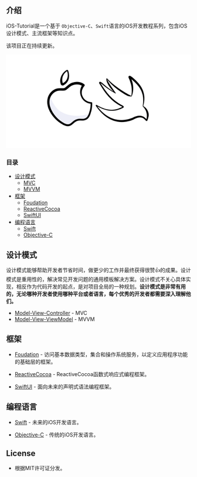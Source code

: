 ## 介绍

iOS-Tutorial是一个基于 `Objective-C`、`Swift`语言的iOS开发教程系列，包含iOS设计模式、主流框架等知识点。

该项目正在持续更新。

<p align="center">
<img src="/resources/back.png">
</p>

### 目录
- [设计模式](#设计模式)
  - [MVC](#MVC)
  - [MVVM](#MVVM)
- [框架](#框架)
  - [Foudation](#Foudation)
  - [ReactiveCocoa](#ReactiveCocoa)
  - [SwiftUI](#SwiftUI)
- [编程语言](#编程语言)
  - [Swift](#Swift)
  - [Objective-C](#Objective-C)

## 设计模式
设计模式能够帮助开发者节省时间，做更少的工作并最终获得很赞👍的成果。设计模式是重用性的，解决常见开发问题的通用模板解决方案。设计模式不关心具体实现，相反作为代码开发的起点，是对项目全局的一种规划。**设计模式是非常有用的，无论哪种开发者使用哪种平台或者语言，每个优秀的开发者都需要深入理解他们。**

- [Model-View-Controller](https://github.com/ChinaWxq/iOS-Tutorial/tree/master/Design%20Patterns/Model-View-Controller) - MVC
- [Model-View-ViewModel](https://github.com/ChinaWxq/iOS-Tutorial/tree/master/Design%20Patterns/Model-View-ViewModel) - MVVM

## 框架

- [Foudation]() - 访问基本数据类型，集合和操作系统服务，以定义应用程序功能的基础层的框架。

- [ReactiveCocoa](https://github.com/ChinaWxq/iOS-Tutorial/tree/master/ReactiveCocoa) - ReactiveCocoa函数式响应式编程框架。

- [SwiftUI](https://github.com/ChinaWxq/iOS-Tutorial/tree/master/SwiftUI) - 面向未来的声明式语法编程框架。

## 编程语言

- [Swift](https://github.com/ChinaWxq/iOS-Tutorial/tree/master/Language/Swift) - 未来的iOS开发语言。

- [Objective-C]() - 传统的iOS开发语言。

## License

- 根据MIT许可证分发。